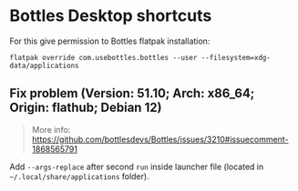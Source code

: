 # Bottles Desktop shortcuts

For this give permission to Bottles flatpak installation: 

```
flatpak override com.usebottles.bottles --user --filesystem=xdg-data/applications
```

## Fix problem (Version: 51.10; Arch: x86_64; Origin: flathub; Debian 12)

> More info: https://github.com/bottlesdevs/Bottles/issues/3210#issuecomment-1868565791

Add `--args-replace` after second `run` inside launcher file (located in 
`~/.local/share/applications` folder).
